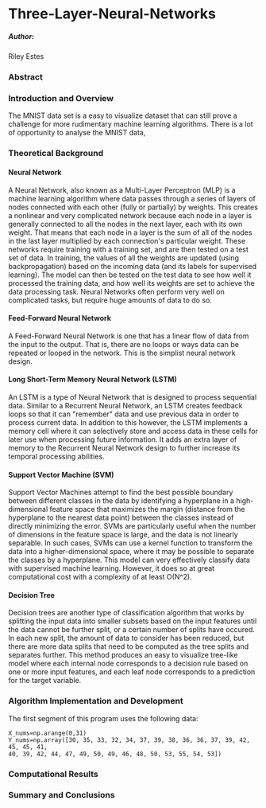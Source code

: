 # Three-Layer-Neural-Networks


##### Author: 
Riley Estes

### Abstract


### Introduction and Overview
The MNIST data set is a easy to visualize dataset that can still prove a challenge for more rudimentary machine learning algorithms. There is a lot of opportunity to analyse the MNIST data, 

### Theoretical Background

#### Neural Network
A Neural Network, also known as a Multi-Layer Perceptron (MLP) is a machine learning algorithm where data passes through a series of layers of nodes connected with each other (fully or partially) by weights. This creates a nonlinear and very complicated network because each node in a layer is generally connected to all the nodes in the next layer, each with its own weight. That means that each node in a layer is the sum of all of the nodes in the last layer multiplied by each connection's particular weight. These networks require training with a training set, and are then tested on a test set of data. In training, the values of all the weights are updated (using backpropagation) based on the incoming data (and its labels for supervised learning). The model can then be tested on the test data to see how well it processed the training data, and how well its weights are set to achieve the data processing task. Neural Networks often perform very well on complicated tasks, but require huge amounts of data to do so. 

#### Feed-Forward Neural Network
A Feed-Forward Neural Network is one that has a linear flow of data from the input to the output. That is, there are no loops or ways data can be repeated or looped in the network. This is the simplist neural network design.

#### Long Short-Term Memory Neural Network (LSTM)
An LSTM is a type of Neural Network that is designed to process sequential data. Similar to a Recurrent Neural Network, an LSTM creates feedback loops so that it can "remember" data and use previous data in order to process current data. In addition to this however, the LSTM implements a memory cell where it can selectively store and access data in these cells for later use when processing future information. It adds an extra layer of memory to the Recurrent Neural Network design to further increase its temporal processing abilities. 

#### Support Vector Machine (SVM)
Support Vector Machines attempt to find the best possible boundary between different classes in the data by identifying a hyperplane in a high-dimensional feature space that maximizes the margin (distance from the hyperplane to the nearest data point) between the classes instead of directly minimizing the error. SVMs are particularly useful when the number of dimensions in the feature space is large, and the data is not linearly separable. In such cases, SVMs can use a kernel function to transform the data into a higher-dimensional space, where it may be possible to separate the classes by a hyperplane. This model can very effectively classify data with supervised machine learning. However, it does so at great computational cost with a complexity of at least O(N^2).

#### Decision Tree
Decision trees are another type of classification algorithm that works by splitting the input data into smaller subsets based on the input features until the data cannot be further split, or a certain number of splits have occured. In each new split, the amount of data to consider has been reduced, but there are more data splits that need to be computed as the tree splits and separates further. This method produces an easy to visualize tree-like model where each internal node corresponds to a decision rule based on one or more input features, and each leaf node corresponds to a prediction for the target variable. 

### Algorithm Implementation and Development
The first segment of this program uses the following data:
```
X_nums=np.arange(0,31)
Y_nums=np.array([30, 35, 33, 32, 34, 37, 39, 38, 36, 36, 37, 39, 42, 45, 45, 41,
40, 39, 42, 44, 47, 49, 50, 49, 46, 48, 50, 53, 55, 54, 53])
```



### Computational Results


### Summary and Conclusions
